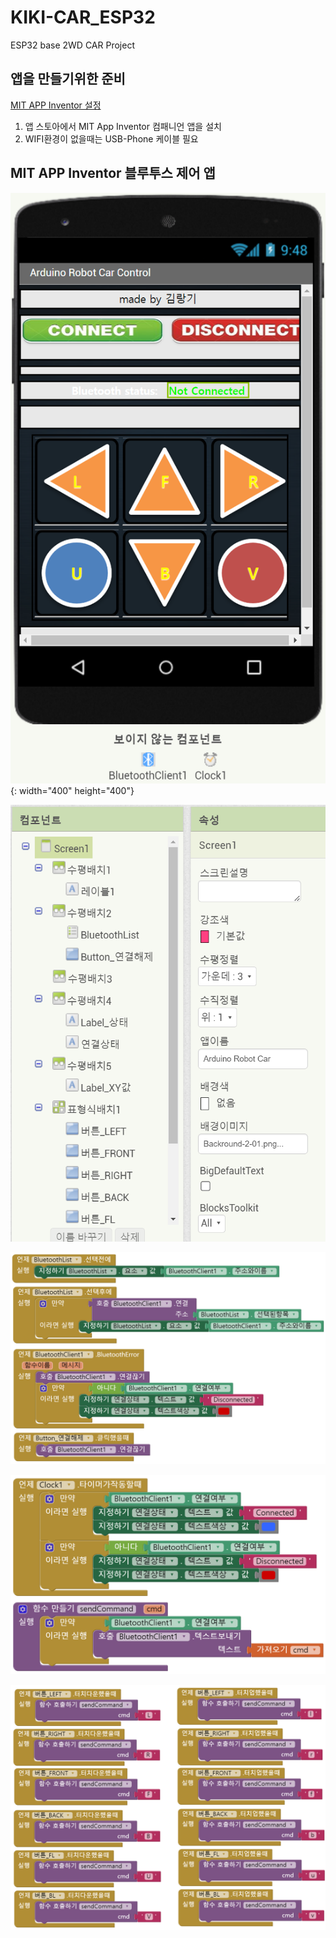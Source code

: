 # KIKI-CAR_ESP32
ESP32 base 2WD CAR Project

## 앱을 만들기위한 준비

[MIT APP Inventor 설정](http://appinventor.mit.edu/explore/ai2/setup)
1. 앱 스토아에서 MIT App Inventor 컴패니언 앱을 설치  
2. WIFI환경이 없을때는 USB-Phone 케이블 필요  

## MIT APP Inventor 블루투스 제어 앱
![mit app](https://github.com/copaland/KIKI-CAR_ESP32/blob/main/app/app_design.png){: width="400" height="400"}  

![mit app](https://github.com/copaland/KIKI-CAR_ESP32/blob/main/app/app_design_compo.png)  

![mit capp](https://github.com/copaland/KIKI-CAR_ESP32/blob/main/app/btapp_code1.png)  

![mit app](https://github.com/copaland/KIKI-CAR_ESP32/blob/main/app/btapp_code2.png)  

![mit app](https://github.com/copaland/KIKI-CAR_ESP32/blob/main/app/btapp_code3.png)  

